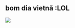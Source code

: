 ## bom dia vietnã :LOL 
![](https://github.com/user-attachments/assets/0cf0ae59-c3af-4437-856f-0676d6458337)
